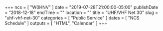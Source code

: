 +++
ncs = [ "W0HNV" ]
date = "2019-07-28T21:00:00-05:00"
publishDate = "2018-12-18"
endTime = ""
location = ""
title = "UHF/VHF Net 30"
slug = "uhf-vhf-net-30"
categories = [ "Public Service" ]
dates = [ "NCS Schedule" ]
outputs = [ "HTML", "Calendar" ]
+++
